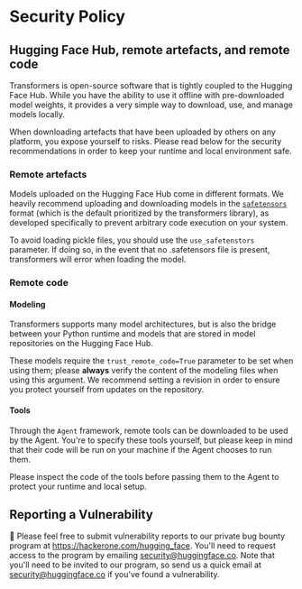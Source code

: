 # Security Policy

## Hugging Face Hub, remote artefacts, and remote code

Transformers is open-source software that is tightly coupled to the Hugging Face Hub. While you have the ability to use it
offline with pre-downloaded model weights, it provides a very simple way to download, use, and manage models locally.

When downloading artefacts that have been uploaded by others on any platform, you expose yourself to risks. Please
read below for the security recommendations in order to keep your runtime and local environment safe.

### Remote artefacts

Models uploaded on the Hugging Face Hub come in different formats. We heavily recommend uploading and downloading
models in the [`safetensors`](https://github.com/huggingface/safetensors) format (which is the default prioritized
by the transformers library), as developed specifically to prevent arbitrary code execution on your system.

To avoid loading pickle files, you should use the `use_safetenstors` parameter. If doing so, in the event that no .safetensors file is present, transformers will error when loading the model.

### Remote code

#### Modeling

Transformers supports many model architectures, but is also the bridge between your Python runtime and models that
are stored in model repositories on the Hugging Face Hub.

These models require the `trust_remote_code=True` parameter to be set when using them; please **always** verify
the content of the modeling files when using this argument. We recommend setting a revision in order to ensure you
protect yourself from updates on the repository.

#### Tools

Through the `Agent` framework, remote tools can be downloaded to be used by the Agent. You're to specify these tools
yourself, but please keep in mind that their code will be run on your machine if the Agent chooses to run them.

Please inspect the code of the tools before passing them to the Agent to protect your runtime and local setup.

## Reporting a Vulnerability

🤗 Please feel free to submit vulnerability reports to our private bug bounty program at https://hackerone.com/hugging_face. You'll need to request access to the program by emailing security@huggingface.co.
Note that you'll need to be invited to our program, so send us a quick email at security@huggingface.co if you've found a vulnerability.
